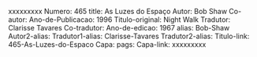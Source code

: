 xxxxxxxxx
Numero: 465
title: As Luzes do Espaço
Autor: Bob Shaw
Co-autor: 
Ano-de-Publicacao: 1996
Titulo-original: Night Walk
Tradutor: Clarisse Tavares
Co-tradutor: 
Ano-de-edicao: 1967
alias: Bob-Shaw
Autor2-alias: 
Tradutor1-alias: Clarisse-Tavares
Tradutor2-alias: 
Titulo-link: 465-As-Luzes-do-Espaco
Capa: 
pags: 
Capa-link: 
xxxxxxxxx
